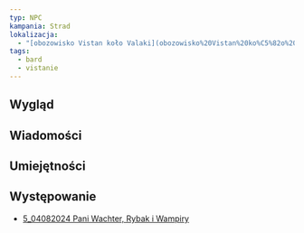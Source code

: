 ```yaml
---
typ: NPC
kampania: Strad
lokalizacja:
  - "[obozowisko Vistan koło Valaki](obozowisko%20Vistan%20ko%C5%82o%20Valaki.md)"
tags:
  - bard
  - vistanie
---
```


## Wygląd



## Wiadomości



## Umiejętności

## Występowanie
- [5_04082024 Pani Wachter, Rybak i Wampiry](../sesje/5_04082024%20Pani%20Wachter,%20Rybak%20i%20Wampiry.md)





